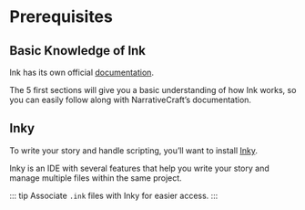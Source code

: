# Prerequisites

## Basic Knowledge of Ink

Ink has its own official [documentation](https://github.com/inkle/ink/blob/master/Documentation/WritingWithInk.md).

The 5 first sections will give you a basic understanding of how Ink works, so you can easily follow along with NarrativeCraft’s documentation.

## Inky

To write your story and handle scripting, you’ll want to install [Inky](https://github.com/inkle/inky/releases).

Inky is an IDE with several features that help you write your story and manage multiple files within the same project.

::: tip
Associate `.ink` files with Inky for easier access.
:::
